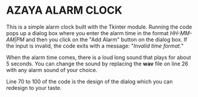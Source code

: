 # AZAYA ALARM CLOCK

This is a simple alarm clock built with the Tkinter module. 
Running the code pops up a dialog box where you enter the alarm time in the format *HH-MM-AM|PM* and then you click on the "Add Alarm" button on the dialog box. If the input is invalid, the code exits with a message: "*Invalid time format.*"

When the alarm time comes, there is a loud long sound that plays for about 5 seconds. You can change the sound by replacing the **wav** file on line 26 with any alarm sound of your choice.

Line 70 to 100 of the code is the design of the dialog which you can redesign to your taste.